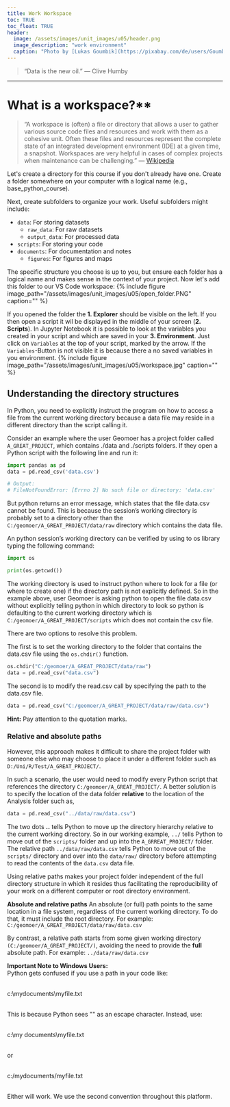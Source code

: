 ```yaml
---
title: Work Workspace
toc: TRUE
toc_float: TRUE
header:
  image: /assets/images/unit_images/u05/header.png
  image_description: "work environment"
  caption: "Photo by [Lukas Goumbik](https://pixabay.com/de/users/Goumbik-3752482/?utm_source=link-attribution&amp;utm_medium=referral&amp;utm_campaign=image&amp;utm_content=2055522) from [Pixabay](https://pixabay.com)"
---
```

<!--more-->

> “Data is the new oil.” — Clive Humby

---

# What is a workspace?**
> “A workspace is (often) a file or directory that allows a user to gather various source code files and resources and work with them as a cohesive unit. Often these files and resources represent the complete state of an integrated development environment (IDE) at a given time, a snapshot. Workspaces are very helpful in cases of complex projects when maintenance can be challenging.” — [Wikipedia](https://en.wikipedia.org/wiki/Workspace)

Let's create a directory for this course if you don't already have one. Create a folder somewhere on your computer with a logical name (e.g., base_python_course).

Next, create subfolders to organize your work. Useful subfolders might include:

- `data`: For storing datasets
  - `raw_data`: For raw datasets
  - `output_data`: For processed data
- `scripts`: For storing your code
- `documents`: For documentation and notes
  - `figures`: For figures and maps

The specific structure you choose is up to you, but ensure each folder has a logical name and makes sense in the context of your project.
Now let's add this folder to our VS Code workspace:
{% include figure image_path="/assets/images/unit_images/u05/open_folder.PNG" caption="" %}

If you opened the folder the **1. Explorer**  should be visible on the left. If you then open a script it wil be displayed in the middle of your screen (**2. Scripts**). In Jupyter Notebook it is possible to look at the variables you created in your script and which are saved in your **3. Environment**. Just click on `Variables` at the top of your script, marked by the arrow. If the `Variables`-Button is not visible it is because there a no saved variables in you environment.
{% include figure image_path="/assets/images/unit_images/u05/workspace.jpg" caption="" %}

## Understanding the directory structures

In Python, you need to explicitly instruct the program on how to access a file from the current working directory because a data file may reside in a different directory than the script calling it.

Consider an example where the user Geomoer has a project folder called `A_GREAT_PROJECT`, which contains ./data and ./scripts folders. If they open a Python script with the following line and run it:

```python
import pandas as pd
data = pd.read_csv('data.csv')

# Output:
# FileNotFoundError: [Errno 2] No such file or directory: 'data.csv'
```

But python returns an error message, which states that the file data.csv cannot be found. This is because the session’s working directory is probably set to a directory other than the `C:/geomoer/A_GREAT_PROJECT/data/raw` directory which contains the data file.

An python session’s working directory can be verified by using to os library typing the following command:
```python
import os

print(os.getcwd())
```

The working directory is used to instruct python where to look for a file (or where to create one) if the directory path is not explicitly defined. So in the example above, user Geomoer is asking python to open the file data.csv without explicitly telling python in which directory to look so python is defaulting to the current working directory which is `C:/geomoer/A_GREAT_PROJECT/scripts` which does not contain the csv file.

There are two options to resolve this problem.

The first is to set the working directory to the folder that contains the data.csv file using the `os.chdir()` function.
```python
os.chdir("C:/geomoer/A_GREAT_PROJECT/data/raw")
data = pd.read_csv("data.csv")
```
The second is to modify the read.csv call by specifying the path to the data.csv file.

```python
data = pd.read_csv("C:/geomoer/A_GREAT_PROJECT/data/raw/data.csv")
```
<html>
<body>
<div class="info">
  <p><strong>Hint:</strong> Pay attention to the quotation marks.</p>
</div>
</body>
</html>


### Relative and absolute paths

However, this approach makes it difficult to share the project folder with someone else who may choose to place it under a different folder such as `D:/Uni/R/Test/A_GREAT_PROJECT/`.

In such a scenario, the user would need to modify every Python script that references the directory `C:/geomoer/A_GREAT_PROJECT/`. A better solution is to specify the location of the data folder __relative__ to the location of the Analysis folder such as,

```python
data = pd.read_csv("../data/raw/data.csv")
```
The two dots **..** tells Python to move up the directory hierarchy relative to the current working directory. So in our working example, `../` tells Python to move out of the `scripts/` folder and up into the `A_GRREAT_PROJECT/` folder. The relative path `../data/raw/data.csv` tells Python to move out of the `scripts/` directory and over into the `data/raw/` directory before attempting to read the contents of the `data.csv` data file.

Using relative paths makes your project folder independent of the full directory structure in which it resides thus facilitating the reproducibility of your work on a different computer or root directory environment.

**Absolute and relative paths**
An absolute (or full) path points to the same location in a file system, regardless of the current working directory. To do that, it must include the root directory. For example: `C:/geomoer/A_GREAT_PROJECT/data/raw/data.csv`

By contrast, a relative path starts from some given working directory `(C:/geomoer/A_GREAT_PROJECT/)`, avoiding the need to provide the __full__ absolute path. For example: `../data/raw/data.csv`



<html>
<body>
<div class="info">
  <p><strong>Important Note to Windows Users:</strong><br>
  Python gets confused if you use a path in your code like:<br><br>

  c:\mydocuments\myfile.txt<br><br>

  This is because Python sees "\" as an escape character. Instead, use:<br><br>

  c:\\my documents\\myfile.txt<br><br>

  or<br><br>

  c:/mydocuments/myfile.txt<br><br>

  Either will work. We use the second convention throughout this platform.
  </p>
</div>
</body>
</html>


<!--
## Further reading

add some day
-->
